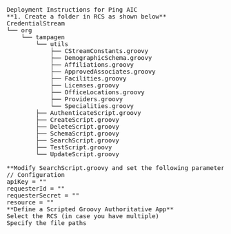 <pre>
Deployment Instructions for Ping AIC
**1. Create a folder in RCS as shown below**
CredentialStream
└── org
    └── tampagen
        └── utils
            ├── CStreamConstants.groovy
            ├── DemographicSchema.groovy
            ├── Affiliations.groovy
            ├── ApprovedAssociates.groovy
            ├── Facilities.groovy
            ├── Licenses.groovy
            ├── OfficeLocations.groovy
            ├── Providers.groovy
            └── Specialities.groovy
        ├── AuthenticateScript.groovy
        ├── CreateScript.groovy
        ├── DeleteScript.groovy
        ├── SchemaScript.groovy
        ├── SearchScript.groovy
        ├── TestScript.groovy
        └── UpdateScript.groovy

**Modify SearchScript.groovy and set the following parameters**
// Configuration
apiKey = "<API Key>"
requesterId = "<REQUESTER _ID>"
requesterSecret = "<SECRET>"
resource = "<RESOURCE>"
**Define a Scripted Groovy Authoritative App**
Select the RCS (in case you have multiple)
Specify the file paths
</pre>
